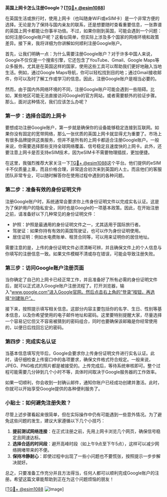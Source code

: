 **英国上网卡怎么注册Google？[[TG💪+ @esim1088](https://t.me/s/esim1088)]**

在英国生活或旅行时，使用上网卡（也叫随身WiFi或eSIM卡）是一个非常方便的选择。无论是为了保持与国内亲友的联系，还是想要随时查看重要信息，一张靠谱的英国上网卡都能让你事半功倍。不过，如果你刚到英国，可能会遇到一个问题：如何注册Google账户呢？这看似简单，但实际上涉及多个国家的网络环境和政策差异。接下来，我将详细为你讲解如何顺利注册Google账户。

首先，让我们明确一点：为什么需要注册Google账户？对于许多中国人来说，Google不仅仅是一个搜索引擎，它还包含了YouTube、Gmail、Google Maps等众多服务。尤其是在英国这样的国家，使用这些工具可以帮助我们更好地融入当地生活。例如，通过Google Maps导航，你可以轻松找到目的地；通过Gmail接收邮件，你可以及时了解工作或学习的信息。因此，注册Google账户是相当必要的。

然而，由于国内外网络环境的不同，注册Google账户可能会遇到一些阻碍。比如，某些地区可能无法直接访问Google的官方网站，或者需要额外的验证步骤。那么，面对这种情况，我们应该怎么办呢？

### 第一步：选择合适的上网卡

要想成功注册Google账户，第一步就是确保你的设备能够稳定连接到互联网。如果你没有固定的宽带网络，那么一张优质的英国上网卡就显得尤为重要了。市场上有很多品牌提供这类服务，但并不是所有的上网卡都适合注册Google账户。一般来说，你需要选择那些支持全球网络覆盖、信号稳定且速度快的上网卡。此外，还要注意上网卡是否支持eSIM技术，因为eSIM卡不需要物理插拔，更加便捷。

在这里，我强烈推荐大家关注一下[TG💪+ @esim1088](https://t.me/s/esim1088)这个平台。他们提供的eSIM卡不仅质量上乘，而且价格合理，非常适合初次来到英国的人士。而且他们的客服团队非常专业，可以随时解答你在使用过程中遇到的各种问题。

### 第二步：准备有效的身份证明文件

注册Google账户时，系统通常会要求你上传身份证明文件以完成实名认证。这是为了保护用户的隐私安全，同时也是Google的一项基本政策。因此，在开始注册之前，请准备好以下几种常见的身份证明文件：

- 护照：护照是最通用的身份证明文件之一，尤其适用于国际旅行者。
- 驾驶证：如果你持有有效的英国驾驶证，也可以作为身份证明使用。
- 居住证明：例如水电费账单、租赁合同等，可以用来证明你的居住地址。

需要注意的是，上传的身份证明文件必须清晰可辨，并且确保文件上的个人信息与你填写的注册信息一致。如果文件模糊不清或存在错误，可能会导致注册失败。

### 第三步：访问Google账户注册页面

当你确定了自己的上网卡已经正常工作，并且准备好了所有必需的身份证明文件后，就可以正式进入Google账户注册流程了。打开浏览器，输入“www.google.com”进入Google官网。然后点击右上角的“登录”按钮，再选择“创建账户”。

接下来，按照提示填写相关信息。这部分内容主要包括你的名字、生日、性别等基本信息，以及你希望使用的电子邮件地址和密码。这里要特别提醒大家，尽量选择一个容易记忆但又不容易被猜到的密码组合，同时也要确保该邮箱是你经常使用的，以便日后找回忘记的密码。

### 第四步：完成实名认证

当基本信息填写完毕后，Google会要求你上传身份证明文件进行实名认证。此时，请仔细检查上传窗口中的各项要求，确保文件格式符合规定。一般来说，JPEG、PNG格式的照片都是被接受的。上传完成后，等待系统审核即可。整个过程可能需要几分钟到几个小时不等，具体时间取决于Google服务器的工作效率。

如果一切顺利，你会收到一封确认邮件，通知你账户已经成功创建并激活。此时，你就可以开始享受Google提供的各种便利服务了。

### 小贴士：如何避免注册失败？

尽管上述步骤看起来很简单，但在实际操作中仍有可能遇到一些意外情况。为了避免这些问题的发生，建议大家遵循以下几个小技巧：

1. **提前测试网络连接**：在正式注册之前，先用上网卡浏览几个网页，确保信号稳定且网速达标。
2. **选择合适的时间段**：避开高峰时段（如上午9点至下午5点），这样可以减少网络拥堵带来的不便。
3. **保持冷静耐心**：即使过程中出现了一些小问题也不要慌张，按照提示一步步解决就好。

总之，只要准备工作充分并且方法得当，任何人都可以顺利完成Google账户的注册。希望这篇文章能帮助到正在为这个问题烦恼的朋友！

[[TG💪+ @esim1088](https://t.me/s/esim1088) ![Image](https://i.postimg.cc/4NQfJmqS/Snipaste-2025-05-13-00-14-12.png)]